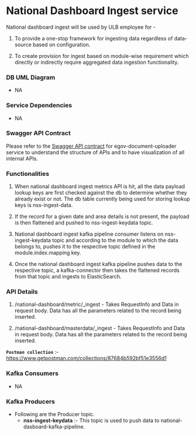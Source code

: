 # National Dashboard Ingest service

National dashboard ingest will be used by ULB employee for - 

1. To provide a one-stop framework for ingesting data regardless of data-source based on configuration.

2. To create provision for ingest based on module-wise requirement which directly or indirectly require aggregated data ingestion functionality.

### DB UML Diagram
- NA

### Service Dependencies
- NA

### Swagger API Contract

Please refer to the [Swagger API contract](https://editor.swagger.io/?url=https://raw.githubusercontent.com/egovernments/DIGIT-OSS/master/core-services/docs/national-dashboard-ingest.yml) for egov-document-uploader service to understand the structure of APIs and to have visualization of all internal APIs.


### Functionalities
1. When national dashboard ingest metrics API is hit, all the data payload lookup keys are first checked against the db to determine whether they already exist or not. The db table currently being used for storing lookup keys is nss-ingest-data. 

2. If the record for a given date and area details is not present, the payload is then flattened and pushed to nss-ingest-keydata topic.

3. National dashboard ingest kafka pipeline consumer listens on nss-ingest-keydata topic and according to the module to which the data belongs to, pushes it to the respective topic defined in the module.index.mapping key.

4. Once the national dashboard ingest kafka pipeline pushes data to the respective topic, a kafka-connector then takes the flattened records from that topic and ingests to ElasticSearch.



### API Details

1. /national-dashboard/metric/_ingest - Takes RequestInfo and Data in request body. Data has all the parameters related to the record being inserted.

2. /national-dashboard/masterdata/_ingest - Takes RequestInfo and Data in request body. Data has all the parameters related to the record being inserted.


**`Postman collection`** :- https://www.getpostman.com/collections/87684b592bf51e3556d1





### Kafka Consumers

- NA

### Kafka Producers

- Following are the Producer topic.
    - **nss-ingest-keydata** :- This topic is used to push data to national-dasboard-kafka-pipeline.

